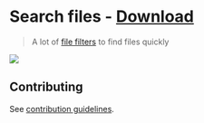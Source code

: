 # Search files - [Download](https://github.com/nikitavoloboev/small-workflows/blob/master/search-files/Search%20files.alfredworkflow?raw=true)

> A lot of [file filters](https://www.alfredapp.com/help/workflows/inputs/file-filter/) to find files quickly

![](https://i.imgur.com/i2bEO5Q.png)

## Contributing

See [contribution guidelines](../CONTRIBUTING.md).
